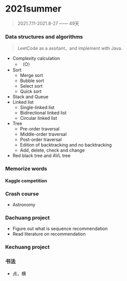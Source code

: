 # 2021summer

> 2021.7.11-2021.8-27   ——  49天

### Data structures and algorithms

> LeetCode as a assitant，and implement with Java.

- Complexity calculation
  - （O）
- Sort
  - Merge sort
  - Bubble sort
  - Select sort
  - Quick sort
- Stack and Queue
- Linked list
  - Single-linked list
  - Bidirectional linked list
  - Circular linked list
- Tree
  - Pre-order traversal	  
  - Middle-order traversal
  - Post-order traversal
  - Edition of backtracking and no backtracking
  - Add, delete, check and change
- Red black tree and AVL tree

### Memorize words

#### Kaggle competition

### Crash course

- Astronomy

### Dachuang project

- Figure out what is sequence recommendation
- Read literature on recommendation

### Kechuang project

### 书法

- 点，横